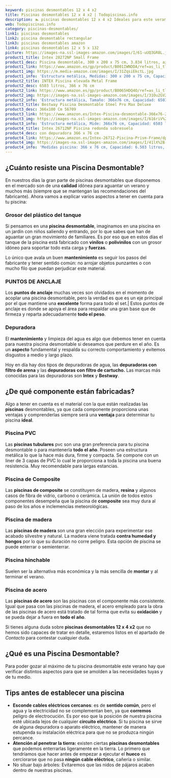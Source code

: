 ```yaml
---
keyword: piscinas desmontables 12 x 4 x2
title: Piscinas desmontables 12 x 4 x2 | Todopiscinas.info
description: 🏊 piscinas desmontables 12 x 4 x2 Ideales para este verano 2021. Aquí puedes comprar piscinas desmontables 12 x 4 x2 y comparar con otras similares. No dejes escapar piscinas desmontables 12 x 4 x2 a un precio realmente tentador.
web: Todopiscinas.info
category: piscinas-desmontables/
link1: piscinas desmontables
link2: piscina desmontable rectangular
link3: piscinas desmontables amazon
link4: piscinas desmontables 12 x 5 x 132
picture: https://images-na.ssl-images-amazon.com/images/I/61-uUQ3GR8L.jpg
product1_title: Intex 28272NP Small Frame
product1_desc: Piscina desmontable, 300 x 200 x 75 cm, 3.834 litros, azul
product1_link: https://www.amazon.es/gp/product/B001IWNDDA/ref=as_li_tl?ie=UTF8&camp=3638&creative=24630&creativeASIN=B001IWNDDA&linkCode=as2&tag=todopiscinas0e-21&linkId=25b9d647487c889cb6ef56ed63f50ca1
product1_img: https://m.media-amazon.com/images/I/31ZqsiEkctL.jpg
product1_info: 'Estructura metálica, Medidas: 300 x 200 x 75 cm, Capacidad: 3.834 litros, Para 6 personas (+ 6 años), Fácil montaje, Forma rectangular'
product2_title: INTEX Piscina elevada Metal Frame
product2_desc: 6503 litros, 366 x 76 cm
product2_link: https://www.amazon.es/gp/product/B0065HDQ4O/ref=as_li_tl?ie=UTF8&camp=3638&creative=24630&creativeASIN=B0065HDQ4O&linkCode=as2&tag=todopiscinas0e-21&linkId=ed2430e3ba564d3527ee103df33ed7b3
product2_img: https://images-na.ssl-images-amazon.com/images/I/31Ou2GV2SAL.jpg
product2_info: 'Estructura metálica, Tamaño: 366x76 cm, Capacidad: 6503 litros, Forma circular, De 4 a 7 personas (+6 años)'
product3_title: Bestway Piscina Desmontable Steel Pro Max Deluxe
product3_desc: 366x100 Cm 56709
product3_link: https://www.amazon.es/Intex-Piscina-desmontable-366x76-28210NP/dp/B0065HDQ4O?__mk_es_ES=%C3%85M%C3%85%C5%BD%C3%95%C3%91&crid=25UQGV9HG2INI&dchild=1&keywords=piscinas+desmontables&qid=1615854176&sprefix=piscinas+dem%2Caps%2C201&sr=8-5&linkCode=ll1&tag=todopiscinas0e-21&linkId=34f200977c6cbaab1f3f4d9ac0e64755&language=es_ES&ref_=as_li_ss_tl
product3_img: https://images-na.ssl-images-amazon.com/images/I/616riV%2BiY3L.jpg
product3_info: 'Estructura metálica, Mide: 366x76 cm, Capacidad: 6503 litros, De 4 a 7 personas mayores de 6 años, Forma circular, Tecnología Super-Tough'
product4_title: Intex 26712NP Piscina redonda sobresuelo
product4_desc: con depuradora 366 x 76 cm
product4_link: https://www.amazon.es/Intex-26712-Piscina-Prism-Frame/dp/B07FB823GL?__mk_es_ES=%C3%85M%C3%85%C5%BD%C3%95%C3%91&dchild=1&keywords=piscinas+desmontables+con+depuradora&qid=1615936418&sr=8-5&linkCode=ll1&tag=todopiscinas0e-21&linkId=d98699de7830cd471766fa1daa36de34&language=es_ES&ref_=as_li_ss_tl
product4_img: https://images-na.ssl-images-amazon.com/images/I/41lX%2B-YpibL.jpg
product4_info: 'Medidas piscina: 366 x 76 cm, Capacidad: 6.503 litros, Incluye depuradora de cartucha A, Lona resistente triple capa'
---
```



<stats-list :link1=link1 :link2=link2 :link3=link3 :link4=link4 :category=category></stats-list>


## ¿Cuánto resiste una Piscina Desmontable?

En nuestros días la gran parte de piscinas desmontables que disponemos en el mercado son de una **calidad** idónea para aguantar un verano y muchos más (siempre que se mantengan las recomendaciones del fabricante). Ahora vamos a explicar varios aspectos a tener en cuenta para tu piscina:


### Grosor del plástico del tanque

Si pensamos en una **piscina desmontable**, imaginamos en una piscina en un jardín con niños saliendo y entrando, por lo que sabes que han de aguantar un gran movimiento de familiares. Es por eso que en estos días el tanque de la piscina está fabricado con **vinilos** o **polivinilos** con un grosor idóneo para soportar todo esta carga y **fuerzas**.

Lo único que avala un	 buen **mantenimiento** es seguir los pasos del fabricante y tener sentido común: no arrojar objetos punzantes o con mucho filo que puedan perjudicar este material.


### PUNTOS DE ANCLAJE

Los **puntos de anclaje** muchas veces son olvidados en el momento de acoplar una piscina desmontable, pero la verdad es que es un eje principal por el que mantiene una **excelente** forma para todo el set.| Estos puntos de anclaje es donde se apoya el área para respaldar una gran base que de firmeza y reparta adecuadamente **todo el peso**.

<external-banner></external-banner>



### Depuradora

El **mantenimiento** y limpieza del agua es algo que debemos tener en cuenta para nuestra piscina desmontable si deseamos que perdure en el año. Es un **aspecto** fundamental y respalda su correcto comportamiento y evitemos disgustos a medio y largo plazo.

Hoy en día hay dos tipos de depuradoras de agua, las **depuradoras con filtro de arena** y  las **depuradoras** **con filtro de cartucho.** Las marcas más conocidas para las depuradoras son **Intex** y **Bestway**.

<brand-panel :title=product1_title :desc=product1_desc :img=product1_img :link=product1_link></brand-panel>


## ¿De qué componente están fabricadas?

Algo a tener en cuenta es el material con la que están realizadas las **piscinas** desmontables, ya que cada componente proporciona unas ventajas y comprenderlas siempre será una **ventaja** para determinar tu piscina **ideal**.


### Piscina  PVC

Las **piscinas tubulares** pvc son una gran preferencia para tu piscina desmontable o para mantenerla **todo el año**. Poseen una estructura metálica lo que la hace más dura, firme y compacta. Se compone con un liner de 3 capas de PVC lo cual le proporciona a toda la piscina una buena resistencia. Muy recomendable para largas estancias.


### Piscina de Composite

Las **piscinas de composite** se constituyen de madera, **resina** y algunos casos de fibra de vidrio, carbono o cerámica. La unión de todos estos componentes desempeña que la piscina de **composite** sea muy dura al paso de los años e inclemencias meteorológicas.


### Piscina de madera

Las **piscinas de madera** son una gran elección para experimentar ese acabado silvestre y natural. La madera viene tratada **contra humedad y hongos** por lo que su duración no corre peligro. Esta opción de piscina se puede enterrar o semienterrar.


### Piscina hinchable

Suelen ser la alternativa más económica y la más sencilla de **montar** y  al terminar el verano.


### Piscina de acero

Las **piscinas de acero** son las piscinas con el componente más consistente. Igual que pasa con las piscinas de madera, el acero empleado para la obra de las piscinas de acero está tratado de tal forma que evita su **oxidación** y se pueda dejar a fuera en **todo el año**.

Si tienes alguna duda sobre **piscinas desmontables 12 x 4 x2** que no hemos sido capaces de tratar en detalle, estaremos listos en el apartado de _Contacto_ para contestar cualquier duda.
## ¿Qué es una Piscina Desmontable?



Para poder gozar al máximo de tu piscina desmontable este verano  hay que verificar distintos aspectos para que se amolden a las necesidades tuyas y de tu medio.


## Tips antes de establecer una piscina



*   **Esconde cables eléctricos cercanos**: es de **sentido común**, pero el agua y la electricidad no se complementan ben, ya que **corremos** peligro de electrocución. Es por eso que la posición de nuestra piscina esté ubicada lejos de cualquier **circuito eléctrico**. Si tu piscina se sirve de alguna depuradora o aparato eléctrico, mantener de manera estupenda su instalación eléctrica para que no se produzca ningún percance.
*   **Atención al penetrar la tierra:** existen ciertas **piscinas desmontables** que podemos enterrarlas ligeramente en la tierra. Lo primero  que tendríamos que hacer antes de empezar a ejecutar el **hueco** es cerciorarse que no pasa **ningún cable eléctrico**, cañería o similar.
*   No situar bajo árboles: Evitaremos que las nidos de pájaros acaben dentro de nuestras piscinas.